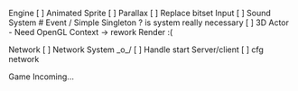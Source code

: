 Engine
[ ] Animated Sprite
[ ] Parallax
[ ] Replace bitset Input
[ ] Sound System # Event / Simple Singleton ? is system really necessary
[ ] 3D Actor - Need OpenGL Context -> rework Render :(

Network
[ ] Network System \_o_/
[ ] Handle start Server/client
[ ] cfg network

Game
Incoming...